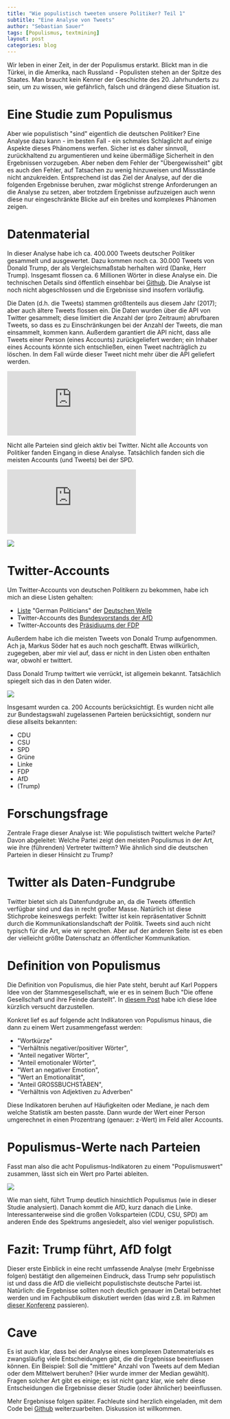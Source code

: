 ```yaml
---
title: "Wie populistisch tweeten unsere Politiker? Teil 1"
subtitle: "Eine Analyse von Tweets"
author: "Sebastian Sauer"
tags: [Populismus, textmining]
layout: post
categories: blog
---
```




Wir leben in einer Zeit, in der der Populismus erstarkt. Blickt man in die Türkei, in die Amerika, nach Russland - Populisten stehen an der Spitze des Staates. Man braucht kein Kenner der Geschichte des 20. Jahrhunderts zu sein, um zu wissen, wie gefährlich, falsch und drängend diese Situation ist.


# Eine Studie zum Populismus


Aber wie populistisch "sind" eigentlich die deutschen Politiker? Eine Analyse dazu kann - im besten Fall - ein schmales Schlaglicht auf einige Aspekte dieses Phänomens werfen. Sicher ist es daher sinnvoll, zurückhaltend zu argumentieren und keine übermäßige Sicherheit in den Ergebnissen vorzugeben. Aber neben dem Fehler der "Übergewissheit" gibt es auch den Fehler, auf Tatsachen zu wenig hinzuweisen und Missstände nicht anzukreiden. Entsprechend ist das Ziel der Analyse, auf der die folgenden Ergebnisse beruhen, zwar möglichst strenge Anforderungen an die Analyse zu setzen, aber trotzdem Ergebnisse aufzuzeigen auch wenn diese nur eingeschränkte Blicke auf ein breites und komplexes Phänomen zeigen.


# Datenmaterial

In dieser Analyse habe ich ca. 400.000 Tweets deutscher Politiker gesammelt und ausgewertet. Dazu kommen noch ca. 30.000 Tweets von Donald Trump, der als Vergleichsmaßstab herhalten wird (Danke, Herr Trump). Insgesamt flossen ca. 6 Millionen Wörter in diese Analyse ein. Die technischen Details sind öffentlich einsehbar bei [Github](https://github.com/sebastiansauer/polits_tweet_mining). Die Analyse ist noch nicht abgeschlossen und die Ergebnisse sind insofern vorläufig.

Die Daten (d.h. die Tweets) stammen größtenteils aus diesem Jahr (2017); aber auch ältere Tweets flossen ein. Die Daten wurden über die API von Twitter gesammelt; diese limitiert die Anzahl der (pro Zeitraum) abrufbaren Tweets, so dass es zu Einschränkungen bei der Anzahl der Tweets, die man einsammelt, kommen kann. Außerdem garantiert die API nicht, dass alle Tweets einer Person (eines Accounts) zurückgeliefert werden; ein Inhaber eines Accounts könnte sich entschließen, einen Tweet nachträglich zu löschen. In dem Fall würde dieser Tweet nicht mehr über die API geliefert werden.

![](https://sebastiansauer.github.io/psy_pol/images/2017-08-28/p_tweets_timeline2.pdf)

Nicht alle Parteien sind gleich aktiv bei Twitter. Nicht alle Accounts von Politiker fanden Eingang in diese Analyse. Tatsächlich fanden sich die meisten Accounts (und Tweets) bei der SPD.


![](https://sebastiansauer.github.io/psy_pol/images/2017-08-28/p_accounts_per_party.pdf)

![](https://sebastiansauer.github.io/psy_pol/images/2017-08-28/p_tweets_day_party_md_no_trump.png)


# Twitter-Accounts

Um Twitter-Accounts von deutschen Politikern zu bekommen, habe ich mich an diese Listen gehalten:

- [Liste](https://twitter.com/dw_politics/lists/german-politicians/members) "German Politicians" der [Deutschen Welle](http://www.dw.com/de/unternehmen/profil/s-30626)
- Twitter-Accounts des [Bundesvorstands der AfD](https://www.afd.de/partei/bundesvorstand/)
- Twitter-Accounts des [Präsidiuums der FDP](https://www.fdp.de/seite/praesidium)

Außerdem habe ich die meisten Tweets von Donald Trump aufgenommen. Ach ja, Markus Söder hat es auch noch geschafft. Etwas willkürlich, zugegeben, aber mir viel auf, dass er nicht in den Listen oben enthalten war, obwohl er twittert.

Dass Donald Trump twittert wie verrückt, ist allgemein bekannt. Tatsächlich spiegelt sich das in den Daten wider.

![](https://sebastiansauer.github.io/psy_pol/images/2017-08-28/p_tweets_day_party_md_no_trump.png)


Insgesamt wurden ca. 200 Accounts berücksichtigt. Es wurden nicht alle zur Bundestagswahl zugelassenen Parteien berücksichtigt, sondern nur diese allseits bekannten:

- CDU
- CSU
- SPD
- Grüne
- Linke
- FDP
- AfD
- (Trump)

# Forschungsfrage

Zentrale Frage dieser Analyse ist: Wie populistisch twittert welche Partei? Davon abgeleitet: Welche Partei zeigt den meisten Populismus in der Art, wie ihre (führenden) Vertreter twittern? Wie ähnlich sind die deutschen Parteien in dieser Hinsicht zu Trump?

# Twitter als Daten-Fundgrube

Twitter bietet sich als Datenfundgrube an, da die Tweets öffentlich verfügbar sind und das in recht großer Masse. Natürlich ist diese Stichprobe keineswegs perfekt: Twitter ist kein repräsentativer Schnitt durch die Kommunikationslandschaft der Politik. Tweets sind auch nicht typisch für die Art, wie wir sprechen. Aber auf der anderen Seite ist es eben der vielleicht größte Datenschatz an öffentlicher Kommunikation.


# Definition von Populismus

Die Definition von Populismus, die hier Pate steht, beruht auf Karl Poppers Idee von der Stammesgesellschaft, wie er es in seinem Buch "Die offene Gesellschaft und ihre Feinde darstellt". In [diesem Post](https://sebastiansauer.github.io/psy_pol/blog/Urhorde/) habe ich diese Idee kürzlich versucht darzustellen.

Konkret lief es auf folgende acht Indikatoren von Populismus hinaus, die dann zu einem Wert zusammengefasst werden:

- "Wortkürze"
- "Verhältnis negativer/positiver Wörter",
- "Anteil negativer Wörter",
- "Anteil emotionaler Wörter",
- "Wert an negativer Emotion",
- "Wert an Emotionalität",
- "Anteil GROSSBUCHSTABEN",
- "Verhältnis von Adjektiven zu Adverben"


Diese Indikatoren beruhen auf Häufigkeiten oder Mediane, je nach dem welche Statistik am besten passte. Dann wurde der Wert einer Person umgerechnet in einen Prozentrang (genauer: z-Wert) im Feld aller Accounts.

# Populismus-Werte nach Parteien

Fasst man also die acht Populismus-Indikatoren zu einem "Populismuswert" zusammen, lässt sich ein Wert pro Partei ableiten.


![](https://sebastiansauer.github.io/psy_pol/images/2017-08-28/p_party_pop_scores_2.png)



Wie man sieht, führt Trump deutlich hinsichtlich Populismus (wie in dieser Studie analysiert). Danach kommt die AfD, kurz danach die Linke. Interessanterweise sind die großen Volksparteien (CDU, CSU, SPD) am anderen Ende des Spektrums angesiedelt, also viel weniger populistisch.


# Fazit: Trump führt, AfD folgt

Dieser erste Einblick in eine recht umfassende Analyse (mehr Ergebnisse folgen) bestätigt den allgemeinen Eindruck, dass Trump sehr populistisch ist und dass die AfD die vielleicht populistischste deutsche Partei ist. Natürlich: die Ergebnisse sollten noch deutlich genauer im Detail betrachtet werden und im Fachpublikum diskutiert werden (das wird z.B. im Rahmen [dieser Konferenz](http://aow2017.de/) passieren).

# Cave

Es ist auch klar, dass bei der Analyse eines komplexen Datenmaterials es zwangsläufig viele Entscheidungen gibt, die die Ergebnisse beeinflussen können. Ein Beispiel: Soll die "mittlere" Anzahl von Tweets auf dem Median oder dem Mittelwert beruhen? (Hier wurde immer der Median gewählt). Fragen solcher Art gibt es einige; es ist nicht ganz klar, wie sehr diese Entscheidungen die Ergebnisse dieser Studie (oder ähnlicher) beeinflussen.

Mehr Ergebnisse folgen später. Fachleute sind herzlich eingeladen, mit dem Code bei  [Github](https://github.com/sebastiansauer/polits_tweet_mining) weiterzuarbeiten. Diskussion ist willkommen.
